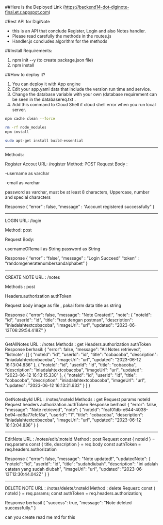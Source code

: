 ##Here is the Deployed Link
(https://backend14-dot-diginote-final.et.r.appspot.com)

#Rest API for DigiNote
-  this is an API that conclude Register, Login and also Notes handler.
-  Please read carefully the methods in the routes.js
-   Handler.js concludes algorithm for the methods

##Install Requirements:
1. npm init --y (to create package.json file)
2. npm install

##How to deploy it?
1. You can deploy it with App engine
2. Edit your app.yaml data that include the version run time and service.
3. Change the database variable with your own (database requirement can be seen in the databasereq.txt .
4. Add this command to Cloud Shell if cloud shell error when you run local server.
```bash
npm cache clean --force
```
```bash
rm -rf node_modules
npm install
```
```bash
sudo apt-get install build-essential
```

--------------------------------------------------------
Methods:

Register Accout
URL: /register
Method: POST
Request Body :

-username as varchar

-email as varchar

password as varchar, must be at least 8 characters, Uppercase, number and special characters

Response
{
	“error” : false,
	“message” : “Account registered successfully”
}



--------------------------------------------------------------------------------
LOGIN
URL: /login

Method: post

Request Body:

usernameORemail as String
password as String

Response
{
	“error” : “false”,
	“message” : “Login Succeed”
    	“token” : “randomgeneratenumbersandalphabet”
}



-------------------------------------------------------------------------------------
CREATE NOTE
URL : /notes

Methods : post

Headers.authorization
authToken

Request body
image as file ,  pakai form data
title as string

Response
{
    "error": false,
    "message": "Note Created!",
    "note": {
        "noteId": "id",
        "userId": "id",
        "title": "test dengan postman",
        "description": "iniadalahtextcobacoba",
        "imageUrl": "url",
        "updated": "2023-06-13T06:29:54.418Z"
    }


    
------------------------------------------------------------------------------------------------
GetAllNotes
URL : /notes
Methods : get
Headers.authorization
authToken
Response berhasil: 
{
    "error": false,
    "message": "All Notes retrieved",
    "listnote": []
        {
            "noteId": "id",
            "userId": "id",
            "title": "cobacoba",
            "description": "iniadalahtextcobacoba",
            "imageUrl": "url",
            "updated": "2023-06-12 16:13:04.836"
        },
        {
            "noteId": "id",
            "userId": "id",
            "title": "cobacoba",
            "description": "iniadalahtextcobacoba",
            "imageUrl": "url",
            "updated": "2023-06-12 16:13:15.330"
        },
        {
            "noteId": "id",
            "userId": "id",
            "title": "cobacoba",
            "description": "iniadalahtextcobacoba",
            "imageUrl": "url",
            "updated": "2023-06-12 16:13:21.632"
        }
    ]
}

-----------------------------------------------------------------------------------------------------------
GetNotesbyId
URL : /notes/:noteId
Methods : get
Request params
noteId
Request headers authorization
authToken
Response berhasil
{
    "error": false,
    "message": "Note retrieved",
    "note": {
        "noteId": "feaf01db-e644-4038-be94-ed8a77efcf8a",
        "userId": "1",
        "title": "cobacoba",
        "description": "iniadalahtextcobacoba",
        "imageUrl": "url",
        "updated": "2023-06-12 16:13:04.836"
    }
}

-----------------------------------------------------------------------------------------------------
EditNote
URL : /notes/edit/:noteId
Method : post
Request
  const { noteId } = req.params
  const { title, description } = req.body
  const authToken = req.headers.authorization

Response
{
    "error": false,
    "message": "Note updated!",
    "updatedNote": {
        "noteId": "id",
        "userId": "id",
        "title": "sudahdiubah",
        "description": "ini adalah catatan yang sudah diubah",
        "imageUrl": "url",
        "updated": "2023-06-13T12:30:44.042Z"
    }
}

------------------------------------------------------------------------------------

DELETE NOTE
URL : /notes/delete/:noteId
Method : delete
Request: 
  const { noteId } = req.params;
  const authToken = req.headers.authorization;

Response berhasil
{
    "success": true,
    "message": "Note deleted successfully."
}

can you create read me md for this




